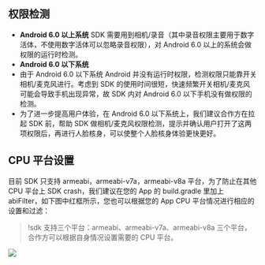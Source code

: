 ## 权限检测
- **Android 6.0 以上系统**
SDK 需要用到相机/录音（其中录音权限主要用于数字活体，不使用数字活体可以忽略录音权限），对 Android 6.0 以上的系统会做权限的运行时检测。
- **Android 6.0 以下系统**
 - 由于 Android 6.0 以下系统 Android 并没有运行时权限，检测权限只能靠开关相机/麦克风进行。考虑到 SDK 的使用时间很短，快速频繁开关相机/麦克风可能会导致手机出现异常，故 SDK 内对 Android 6.0 以下手机没有做权限的检测。
 - 为了进一步提高用户体验，在 Android 6.0 以下系统上，我们建议合作方在拉起 SDK 前，帮助 SDK 做相机/麦克风权限检测，提示并确认用户打开了这两项权限后，再进行人脸核身，可以使整个人脸核身体验更快更好。

## CPU 平台设置
目前 SDK 只支持 armeabi，armeabi-v7a，armeabi-v8a 平台，为了防止在其他 CPU 平台上 SDK crash，我们建议在您的 App 的 build.gradle 里加上 abiFilter，如下图中红框所示，您也可以根据您的 App CPU 平台情况进行相应的设置和过滤：
>!sdk 支持三个平台：armeabi、armeabi-v7a、armeabi-v8a 三个平台，合作方可以根据自身情况设置需要的 CPU 平台。

![](https://main.qcloudimg.com/raw/3aa3434a919d6713dbe30ffcb90e3e5d.png)
